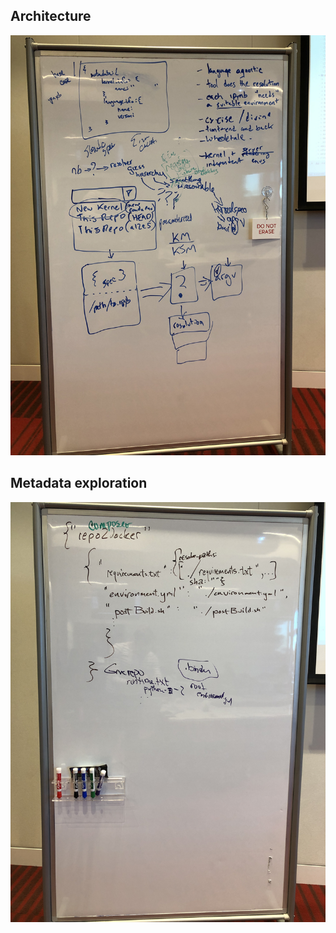 ## Architecture 
![architecutre diagram](./images/IMG_8307.JPG)

## Metadata exploration
![metadata exploration](./images/IMG_8308.JPG)